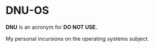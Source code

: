 # DNU-OS
**DNU** is an acronym for **DO NOT USE.**

My personal incursions on the operating systems subject.
